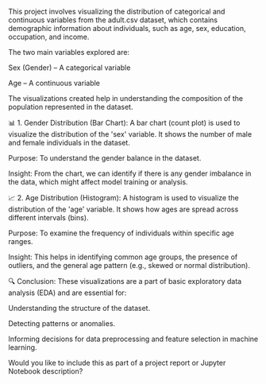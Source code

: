 This project involves visualizing the distribution of categorical and continuous variables from the adult.csv dataset, which contains demographic information about individuals, such as age, sex, education, occupation, and income.

The two main variables explored are:

Sex (Gender) – A categorical variable

Age – A continuous variable

The visualizations created help in understanding the composition of the population represented in the dataset.

📊 1. Gender Distribution (Bar Chart):
A bar chart (count plot) is used to visualize the distribution of the 'sex' variable. It shows the number of male and female individuals in the dataset.

Purpose: To understand the gender balance in the dataset.

Insight: From the chart, we can identify if there is any gender imbalance in the data, which might affect model training or analysis.

📈 2. Age Distribution (Histogram):
A histogram is used to visualize the distribution of the 'age' variable. It shows how ages are spread across different intervals (bins).

Purpose: To examine the frequency of individuals within specific age ranges.

Insight: This helps in identifying common age groups, the presence of outliers, and the general age pattern (e.g., skewed or normal distribution).

🔍 Conclusion:
These visualizations are a part of basic exploratory data analysis (EDA) and are essential for:

Understanding the structure of the dataset.

Detecting patterns or anomalies.

Informing decisions for data preprocessing and feature selection in machine learning.

Would you like to include this as part of a project report or Jupyter Notebook description?
